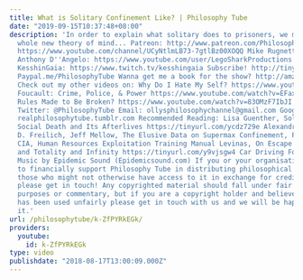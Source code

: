 ```yaml
---
title: What is Solitary Confinement Like? | Philosophy Tube
date: "2019-09-15T10:37:48+08:00"
description: 'In order to explain what solitary does to prisoners, we might need a
  whole new theory of mind... Patreon: http://www.patreon.com/PhilosophyTube Dan Olson:
  https://www.youtube.com/channel/UCyNtlmLB73-7gtlBz00XOQQ Mike Rugnetta: http://reasonablysound.com/
  Anthony D''Angelo: https://www.youtube.com/user/LegoSharkProductions Gabrion, from
  KesshinGaia: https://www.twitch.tv/kesshingaia Subscribe! http://tinyurl.com/pr99a46
  Paypal.me/PhilosophyTube Wanna get me a book for the show? http://amzn.eu/5JAYdOd
  Check out my other videos on: Why Do I Hate My Self? https://www.youtube.com/watch?v=0AuFvboGKrQ
  Foucault: Crime, Police, & Power https://www.youtube.com/watch?v=EFaxgB5TygE Are
  Rules Made to Be Broken? https://www.youtube.com/watch?v=83OMzF7IbJI Facebook: http://tinyurl.com/jgjek5w
  Twitter: @PhilosophyTube Email: ollysphilosophychannel@gmail.com Google+: google.com/+thephilosophytube
  realphilosophytube.tumblr.com Recommended Reading: Lisa Guenther, Solitary Confinement:
  Social Death and Its Afterlives https://tinyurl.com/ycdz729e Alexandra Naday, Joshua
  D. Freilich, Jeff Mellow, The Elusive Data on Supermax Confinement, Prison Journal
  CIA, Human Resources Exploitation Training Manual Levinas, On Escape (https://tinyurl.com/y8topx6f),
  and Totality and Infinity https://tinyurl.com/y9vjsgw4 Car Driving Footage by Videvo
  Music by Epidemic Sound (Epidemicsound.com) If you or your organisation would like
  to financially support Philosophy Tube in distributing philosophical knowledge to
  those who might not otherwise have access to it in exchange for credits on the show,
  please get in touch! Any copyrighted material should fall under fair use for educational
  purposes or commentary, but if you are a copyright holder and believe your material
  has been used unfairly please get in touch with us and we will be happy to discuss
  it.'
url: /philosophytube/k-ZfPYRkEGk/
providers:
  youtube:
    id: k-ZfPYRkEGk
type: video
publishdate: "2018-08-17T13:00:09.000Z"
---
```

